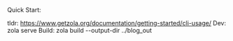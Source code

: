 
Quick Start:

tldr: https://www.getzola.org/documentation/getting-started/cli-usage/
Dev: zola serve
Build: zola build --output-dir ../blog_out
